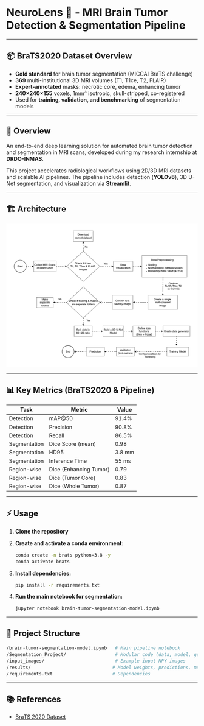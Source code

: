 # NeuroLens 🧠 - MRI Brain Tumor Detection & Segmentation Pipeline 

---

## 📦 BraTS2020 Dataset Overview

- **Gold standard** for brain tumor segmentation (MICCAI BraTS challenge)
- **369** multi-institutional 3D MRI volumes (T1, T1ce, T2, FLAIR)
- **Expert-annotated** masks: necrotic core, edema, enhancing tumor
- **240×240×155** voxels, 1mm³ isotropic, skull-stripped, co-registered
- Used for **training, validation, and benchmarking** of segmentation models

---

## 🚀 Overview

An end-to-end deep learning solution for automated brain tumor detection and segmentation in MRI scans, developed during my research internship at **DRDO-INMAS**.

This project accelerates radiological workflows using 2D/3D MRI datasets and scalable AI pipelines. The pipeline includes detection (**YOLOv8**), 3D U-Net segmentation, and visualization via **Streamlit**.

---

## 🏗️ Architecture

![Brain Tumor Detection and Segmentation Pipeline](img/Full_Architecture.png)

---

## 📊 Key Metrics (BraTS2020 & Pipeline)

| Task           | Metric                | Value      |
|----------------|----------------------|------------|
| Detection      | mAP@50                | 91.4%      |
| Detection      | Precision             | 90.8%      |
| Detection      | Recall                | 86.5%      |
| Segmentation   | Dice Score (mean)     | 0.98       |
| Segmentation   | HD95                  | 3.8 mm     |
| Segmentation   | Inference Time        | 55 ms      |
| Region-wise    | Dice (Enhancing Tumor)| 0.79       |
| Region-wise    | Dice (Tumor Core)     | 0.83       |
| Region-wise    | Dice (Whole Tumor)    | 0.87       |

---

## ⚡ Usage

1. **Clone the repository**
2. **Create and activate a conda environment:**

   ```bash
   conda create -n brats python=3.8 -y
   conda activate brats
   ```

3. **Install dependencies:**

   ```bash
   pip install -r requirements.txt
   ```

4. **Run the main notebook for segmentation:**

   ```bash
   jupyter notebook brain-tumor-segmentation-model.ipynb
   ```

---

## 📁 Project Structure

```bash
/brain-tumor-segmentation-model.ipynb   # Main pipeline notebook
/Segmentation_Project/                  # Modular code (data, model, generator)
/input_images/                          # Example input NPY images
/results/                              # Model weights, predictions, metrics
/requirements.txt                      # Dependencies
```

---

## 📚 References

- [BraTS 2020 Dataset](https://www.kaggle.com/datasets/awsaf49/brats20-dataset-training-validation)


